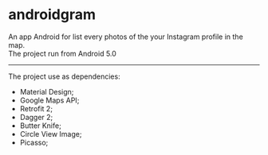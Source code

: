 # androidgram
An app Android for list every photos of the your Instagram profile in the map.<br>
The project run from Android 5.0

<hr>

The project use as dependencies:
- Material Design;
- Google Maps API;
- Retrofit 2;
- Dagger 2;
- Butter Knife;
- Circle View Image;
- Picasso;
